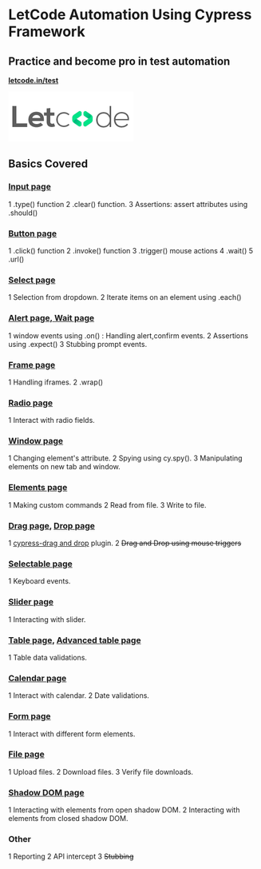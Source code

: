 # LetCode Automation Using Cypress Framework

## Practice and become pro in test automation

**[letcode.in/test](https://letcode.in/test)**


![letCode](cypress/downloads/images/letCode_logo.png)


## Basics Covered

### [Input page](https://letcode.in/edit)

1 .type() function
2 .clear() function.
3 Assertions: assert attributes using .should()

### [Button page](https://letcode.in/buttons)

1 .click() function
2 .invoke() function
3 .trigger() mouse actions
4 .wait()
5 .url()

### [Select page](https://letcode.in/dropdowns)

1 Selection from dropdown.
2 Iterate items on an element using .each()


### [Alert page, Wait page](https://letcode.in/alert)

1 window events using .on() : Handling alert,confirm events.
2 Assertions using .expect()
3 Stubbing prompt events.


### [Frame page](https://letcode.in/frame)

1 Handling iframes.
2 .wrap()

### [Radio page](https://letcode.in/radio)

1 Interact with radio fields.


### [Window page](https://letcode.in/windows)

1 Changing element's attribute.
2 Spying using cy.spy().
3 Manipulating elements on new tab and window.


### [Elements page](https://letcode.in/elements)

1 Making custom commands
2 Read from file.
3 Write to file.


### [Drag page](https://letcode.in/draggable), [Drop page](https://letcode.in/dropable)

1 [cypress-drag and drop](https://www.npmjs.com/package/@4tw/cypress-drag-drop) plugin.
2 ~~Drag and Drop using mouse triggers~~

### [Selectable page](https://letcode.in/selectable)

1 Keyboard events.

### [Slider page](https://letcode.in/slider)

1 Interacting with slider.

### [Table page](https://letcode.in/table), [Advanced table page](https://letcode.in/advancedtable)

1 Table data validations.

### [Calendar page](https://letcode.in/calendar)

1 Interact with calendar.
2 Date validations.

### [Form page](https://letcode.in/forms)
1 Interact with different form elements.

### [File page](https://letcode.in/file)
1 Upload files.
2 Download files.
3 Verify file downloads.

### [Shadow DOM page](https://letcode.in/shadow)
1 Interacting with elements from open shadow DOM.
2 Interacting with elements from closed shadow DOM.

### Other
 
1 Reporting
2 API intercept
3 ~~Stubbing~~